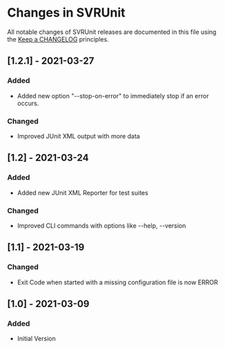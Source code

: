 # Changes in SVRUnit

All notable changes of SVRUnit releases are documented in this file
using the [Keep a CHANGELOG](https://keepachangelog.com/) principles.


## [1.2.1] - 2021-03-27

### Added
- Added new option "--stop-on-error" to immediately stop if an error occurs.

### Changed
- Improved JUnit XML output with more data


## [1.2] - 2021-03-24

### Added
- Added new JUnit XML Reporter for test suites

### Changed
- Improved CLI commands with options like --help, --version


## [1.1] - 2021-03-19

### Changed
- Exit Code when started with a missing configuration file is now ERROR


## [1.0] - 2021-03-09

### Added
- Initial Version
